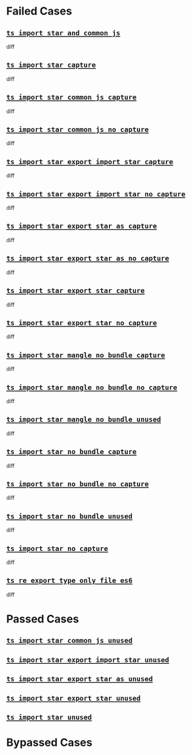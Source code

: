 # Failed Cases
## [`ts_import_star_and_common_js`](../../../crates/rolldown/tests/esbuild/importstar_ts/ts_import_star_and_common_js/diff.md)
  diff
## [`ts_import_star_capture`](../../../crates/rolldown/tests/esbuild/importstar_ts/ts_import_star_capture/diff.md)
  diff
## [`ts_import_star_common_js_capture`](../../../crates/rolldown/tests/esbuild/importstar_ts/ts_import_star_common_js_capture/diff.md)
  diff
## [`ts_import_star_common_js_no_capture`](../../../crates/rolldown/tests/esbuild/importstar_ts/ts_import_star_common_js_no_capture/diff.md)
  diff
## [`ts_import_star_export_import_star_capture`](../../../crates/rolldown/tests/esbuild/importstar_ts/ts_import_star_export_import_star_capture/diff.md)
  diff
## [`ts_import_star_export_import_star_no_capture`](../../../crates/rolldown/tests/esbuild/importstar_ts/ts_import_star_export_import_star_no_capture/diff.md)
  diff
## [`ts_import_star_export_star_as_capture`](../../../crates/rolldown/tests/esbuild/importstar_ts/ts_import_star_export_star_as_capture/diff.md)
  diff
## [`ts_import_star_export_star_as_no_capture`](../../../crates/rolldown/tests/esbuild/importstar_ts/ts_import_star_export_star_as_no_capture/diff.md)
  diff
## [`ts_import_star_export_star_capture`](../../../crates/rolldown/tests/esbuild/importstar_ts/ts_import_star_export_star_capture/diff.md)
  diff
## [`ts_import_star_export_star_no_capture`](../../../crates/rolldown/tests/esbuild/importstar_ts/ts_import_star_export_star_no_capture/diff.md)
  diff
## [`ts_import_star_mangle_no_bundle_capture`](../../../crates/rolldown/tests/esbuild/importstar_ts/ts_import_star_mangle_no_bundle_capture/diff.md)
  diff
## [`ts_import_star_mangle_no_bundle_no_capture`](../../../crates/rolldown/tests/esbuild/importstar_ts/ts_import_star_mangle_no_bundle_no_capture/diff.md)
  diff
## [`ts_import_star_mangle_no_bundle_unused`](../../../crates/rolldown/tests/esbuild/importstar_ts/ts_import_star_mangle_no_bundle_unused/diff.md)
  diff
## [`ts_import_star_no_bundle_capture`](../../../crates/rolldown/tests/esbuild/importstar_ts/ts_import_star_no_bundle_capture/diff.md)
  diff
## [`ts_import_star_no_bundle_no_capture`](../../../crates/rolldown/tests/esbuild/importstar_ts/ts_import_star_no_bundle_no_capture/diff.md)
  diff
## [`ts_import_star_no_bundle_unused`](../../../crates/rolldown/tests/esbuild/importstar_ts/ts_import_star_no_bundle_unused/diff.md)
  diff
## [`ts_import_star_no_capture`](../../../crates/rolldown/tests/esbuild/importstar_ts/ts_import_star_no_capture/diff.md)
  diff
## [`ts_re_export_type_only_file_es6`](../../../crates/rolldown/tests/esbuild/importstar_ts/ts_re_export_type_only_file_es6/diff.md)
  diff
# Passed Cases
## [`ts_import_star_common_js_unused`](../../../crates/rolldown/tests/esbuild/importstar_ts/ts_import_star_common_js_unused)
## [`ts_import_star_export_import_star_unused`](../../../crates/rolldown/tests/esbuild/importstar_ts/ts_import_star_export_import_star_unused)
## [`ts_import_star_export_star_as_unused`](../../../crates/rolldown/tests/esbuild/importstar_ts/ts_import_star_export_star_as_unused)
## [`ts_import_star_export_star_unused`](../../../crates/rolldown/tests/esbuild/importstar_ts/ts_import_star_export_star_unused)
## [`ts_import_star_unused`](../../../crates/rolldown/tests/esbuild/importstar_ts/ts_import_star_unused)
# Bypassed Cases
